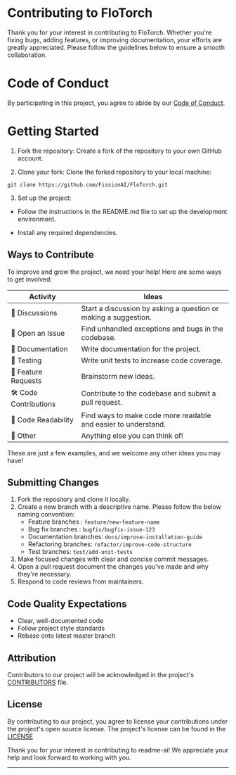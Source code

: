 # Contributing to FloTorch

Thank you for your interest in contributing to FloTorch.  Whether you're fixing bugs, adding features, or improving documentation, your efforts are greatly appreciated. Please follow the guidelines below to ensure a smooth collaboration.

# Code of Conduct

By participating in this project, you agree to abide by our [Code of Conduct](CODE_OF_CONDUCT.md).

# Getting Started

1. Fork the repository: Create a fork of the repository to your own GitHub account.

2. Clone your fork: Clone the forked repository to your local machine:

```git clone https://github.com/FissionAI/FloTorch.git```

3. Set up the project:

- Follow the instructions in the README.md file to set up the development environment.

- Install any required dependencies.


## Ways to Contribute

To improve and grow the project, we need your help! Here are some ways to get involved:

| Activity | Ideas |
| -------- | ----- |
| 👋 Discussions | Start a discussion by asking a question or making a suggestion. |
| 🐛 Open an Issue | Find unhandled exceptions and bugs in the codebase. |
| 📄 Documentation | Write documentation for the project. |
| 🧪 Testing | Write unit tests to increase code coverage. |
| 🧩 Feature Requests | Brainstorm new ideas. |
| 🛠️ Code Contributions | Contribute to the codebase and submit a pull request. |
| 🔢 Code Readability | Find ways to make code more readable and easier to understand. |
| 🤔 Other | Anything else you can think of! |

These are just a few examples, and we welcome any other ideas you may have!

## Submitting Changes

1. Fork the repository and clone it locally.
2. Create a new branch with a descriptive name. Please follow the below naming convention:
    - Feature branches : <code>feature/new-feature-name</code> 
    - Bug fix branches : <code>bugfix/bugfix-issue-123</code>
    - Documentation branches: <code>docs/improve-installation-guide</code>
    - Refactoring branches: <code>refactor/improve-code-structure</code>
    - Test branches: <code>test/add-unit-tests</code>
3. Make focused changes with clear and concise commit messages.
4. Open a pull request document the changes you've made and why they're necessary.
5. Respond to code reviews from maintainers.

## Code Quality Expectations

- Clear, well-documented code
- Follow project style standards
- Rebase onto latest master branch

## Attribution

Contributors to our project will be acknowledged in the project's [CONTRIBUTORS](CONTRIBUTORS.md) file.

## License

By contributing to our project, you agree to license your contributions under the project's open source license. The project's license can be found in the [LICENSE](LICENSE.txt)

Thank you for your interest in contributing to readme-ai! We appreciate your help and look forward to working with you.

---